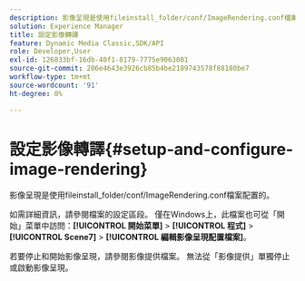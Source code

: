 ```yaml
---
description: 影像呈現是使用fileinstall_folder/conf/ImageRendering.conf檔案配置的。
solution: Experience Manager
title: 設定影像轉譯
feature: Dynamic Media Classic,SDK/API
role: Developer,User
exl-id: 126833bf-16db-40f1-8179-7775e9063081
source-git-commit: 206e4643e3926cb85b4be2189743578f88180be7
workflow-type: tm+mt
source-wordcount: '91'
ht-degree: 0%

---
```


# 設定影像轉譯{#setup-and-configure-image-rendering}

影像呈現是使用fileinstall_folder/conf/ImageRendering.conf檔案配置的。

如需詳細資訊，請參閱檔案的設定區段。 僅在Windows上，此檔案也可從「開始」菜單中訪問：**[!UICONTROL 開始菜單]** > **[!UICONTROL 程式]** > **[!UICONTROL Scene7]** > **[!UICONTROL 編輯影像呈現配置檔案]**。

若要停止和開始影像呈現，請參閱影像提供檔案。 無法從「影像提供」單獨停止或啟動影像呈現。
